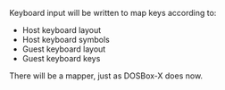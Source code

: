 Keyboard input will be written to map keys according to:

- Host keyboard layout
- Host keyboard symbols
- Guest keyboard layout
- Guest keyboard keys

There will be a mapper, just as DOSBox-X does now.

